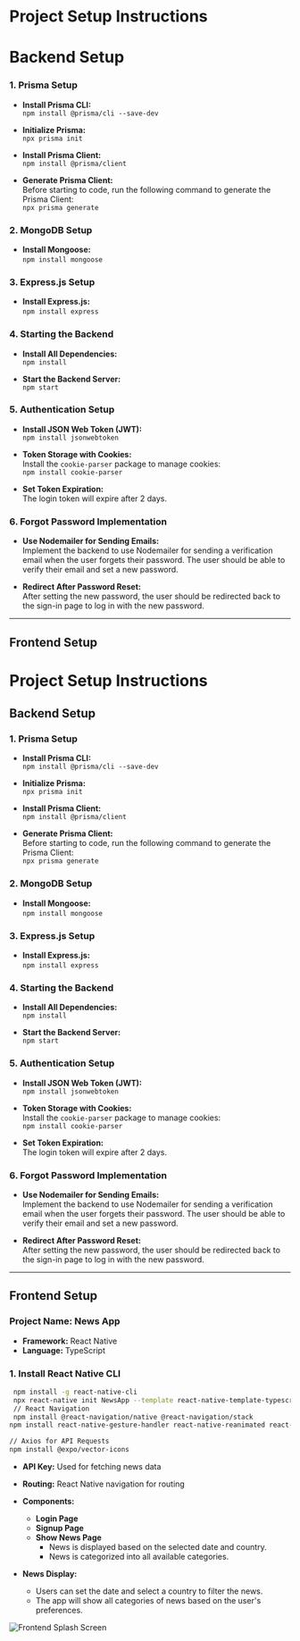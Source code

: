 # Project Setup Instructions

# Backend Setup

### 1. Prisma Setup
- **Install Prisma CLI:**  
  `npm install @prisma/cli --save-dev`

- **Initialize Prisma:**  
  `npx prisma init`

- **Install Prisma Client:**  
  `npm install @prisma/client`

- **Generate Prisma Client:**  
  Before starting to code, run the following command to generate the Prisma Client:  
  `npx prisma generate`

### 2. MongoDB Setup
- **Install Mongoose:**  
  `npm install mongoose`

### 3. Express.js Setup
- **Install Express.js:**  
  `npm install express`

### 4. Starting the Backend
- **Install All Dependencies:**  
  `npm install`

- **Start the Backend Server:**  
  `npm start`

### 5. Authentication Setup
- **Install JSON Web Token (JWT):**  
  `npm install jsonwebtoken`

- **Token Storage with Cookies:**  
  Install the `cookie-parser` package to manage cookies:  
  `npm install cookie-parser`

- **Set Token Expiration:**  
  The login token will expire after 2 days.

### 6. Forgot Password Implementation
- **Use Nodemailer for Sending Emails:**  
  Implement the backend to use Nodemailer for sending a verification email when the user forgets their password. The user should be able to verify their email and set a new password.

- **Redirect After Password Reset:**  
  After setting the new password, the user should be redirected back to the sign-in page to log in with the new password.

---

## Frontend Setup


# Project Setup Instructions

## Backend Setup

### 1. Prisma Setup
- **Install Prisma CLI:**  
  `npm install @prisma/cli --save-dev`

- **Initialize Prisma:**  
  `npx prisma init`

- **Install Prisma Client:**  
  `npm install @prisma/client`

- **Generate Prisma Client:**  
  Before starting to code, run the following command to generate the Prisma Client:  
  `npx prisma generate`

### 2. MongoDB Setup
- **Install Mongoose:**  
  `npm install mongoose`

### 3. Express.js Setup
- **Install Express.js:**  
  `npm install express`

### 4. Starting the Backend
- **Install All Dependencies:**  
  `npm install`

- **Start the Backend Server:**  
  `npm start`

### 5. Authentication Setup
- **Install JSON Web Token (JWT):**  
  `npm install jsonwebtoken`

- **Token Storage with Cookies:**  
  Install the `cookie-parser` package to manage cookies:  
  `npm install cookie-parser`

- **Set Token Expiration:**  
  The login token will expire after 2 days.

### 6. Forgot Password Implementation
- **Use Nodemailer for Sending Emails:**  
  Implement the backend to use Nodemailer for sending a verification email when the user forgets their password. The user should be able to verify their email and set a new password.

- **Redirect After Password Reset:**  
  After setting the new password, the user should be redirected back to the sign-in page to log in with the new password.

---

##

## Frontend Setup

### Project Name: News App

- **Framework:** React Native
- **Language:** TypeScript
### 1. Install React Native CLI
```bash
 npm install -g react-native-cli
 npx react-native init NewsApp --template react-native-template-typescript
 // React Navigation
 npm install @react-navigation/native @react-navigation/stack
npm install react-native-gesture-handler react-native-reanimated react-native-screens react-native-safe-area-context @react-native-community/masked-view

// Axios for API Requests
npm install @expo/vector-icons
```
- **API Key:** Used for fetching news data
- **Routing:** React Native navigation for routing
- **Components:**
  - **Login Page**
  - **Signup Page**
  - **Show News Page**
    - News is displayed based on the selected date and country.
    - News is categorized into all available categories.
  
- **News Display:**
  - Users can set the date and select a country to filter the news.
  - The app will show all categories of news based on the user's preferences.


![Frontend Splash Screen](./frontend/assets/splash.png)
